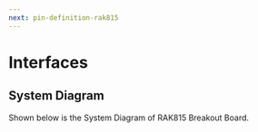 ```yaml
---
next: pin-definition-rak815
---
```


# Interfaces

## System Diagram

Shown below is the System Diagram of RAK815 Breakout Board.

<rk-img
  src="/assets/images/datasheet/rak815/rak815-system-diagram.png"
  width="75%"
  figure-number="1"
  caption="RAK815 System Diagram"
/>
